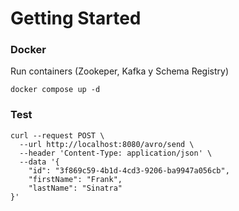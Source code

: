 # Getting Started

### Docker
Run containers (Zookeper, Kafka y Schema Registry)
```
docker compose up -d
```

### Test
```
curl --request POST \
  --url http://localhost:8080/avro/send \
  --header 'Content-Type: application/json' \
  --data '{
	"id": "3f869c59-4b1d-4cd3-9206-ba9947a056cb",
	"firstName": "Frank",
	"lastName": "Sinatra"
}'
```
